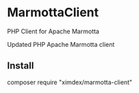 # MarmottaClient


PHP Client for Apache Marmotta


Updated PHP Apache Marmotta client


## Install


composer require "ximdex/marmotta-client"


